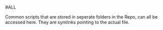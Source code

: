 #ALL

Common scripts that are stored in seperate folders in the Repo, can all be accessed here.
They are symlinks pointing to the actual file.  

